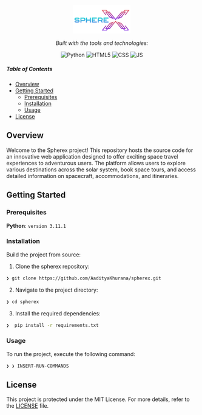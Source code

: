 

<p align="center">
  <img src="https://github.com/AadityaKhurana/spherex/blob/main/static/Icon1.png?raw=true" width="30%" alt="SPHEREX-logo">
</p>
<p align="center">
		<em>Built with the tools and technologies:</em>
</p>
<p align="center">
  <img src="https://img.shields.io/badge/Python-3776AB.svg?style=flat&logo=Python&logoColor=white" alt="Python">
	<img src="https://img.shields.io/badge/HTML5-E34F26.svg?style=flat&logo=HTML5&logoColor=white" alt="HTML5">
  <img src="https://img.shields.io/badge/CSS-239120?&style=flat&logo=css3&logoColor=white" alt="CSS">
  <img src="https://img.shields.io/badge/JavaScript-F7DF1E?style=flat&logo=javascript&logoColor=black" alt = "JS">
</p>

#####  Table of Contents

- [Overview](#overview)
- [Getting Started](#getting-started)
    - [Prerequisites](#prerequisites)
    - [Installation](#installation)
    - [Usage](#usage)
- [License](#license)



##  Overview

Welcome to the Spherex project! This repository hosts the source code for an innovative web application designed to offer exciting space travel experiences to adventurous users. The platform allows users to explore various destinations across the solar system, book space tours, and access detailed information on spacecraft, accommodations, and itineraries.


##  Getting Started

###  Prerequisites

**Python**: `version 3.11.1`

###  Installation

Build the project from source:

1. Clone the spherex repository:
```sh
❯ git clone https://github.com/AadityaKhurana/spherex.git
```

2. Navigate to the project directory:
```sh
❯ cd spherex
```

3. Install the required dependencies:
```sh
❯  pip install -r requirements.txt
```

###  Usage

To run the project, execute the following command:

```sh
❯ ❯ INSERT-RUN-COMMANDS
```


##  License

This project is protected under the MIT License. For more details, refer to the [LICENSE](https://choosealicense.com/licenses/mit/) file.
